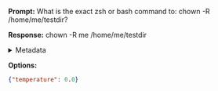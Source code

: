 **Prompt:**
What is the exact zsh or bash command to: chown -R /home/me/testdir?

**Response:**
chown -R me /home/me/testdir

<details><summary>Metadata</summary>

- Duration: 991 ms
- Datetime: 2023-08-06T15:17:00.914236
- Model: gpt-3.5-turbo-0613

</details>

**Options:**
```json
{"temperature": 0.0}
```

